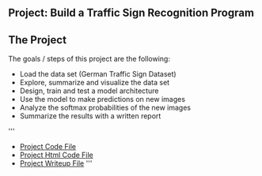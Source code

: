 ## Project: Build a Traffic Sign Recognition Program

The Project
---
The goals / steps of this project are the following:
* Load the data set (German Traffic Sign Dataset)
* Explore, summarize and visualize the data set
* Design, train and test a model architecture
* Use the model to make predictions on new images
* Analyze the softmax probabilities of the new images
* Summarize the results with a written report

'''
- [Project Code File ](https://github.com/deepanshu96/carp2/blob/master/tsc4.ipynb)
- [Project Html Code File](https://github.com/deepanshu96/carp2/blob/master/tsc4.html)
- [Project Writeup File](https://github.com/deepanshu96/carp2/blob/master/writeup_template.md)
'''
